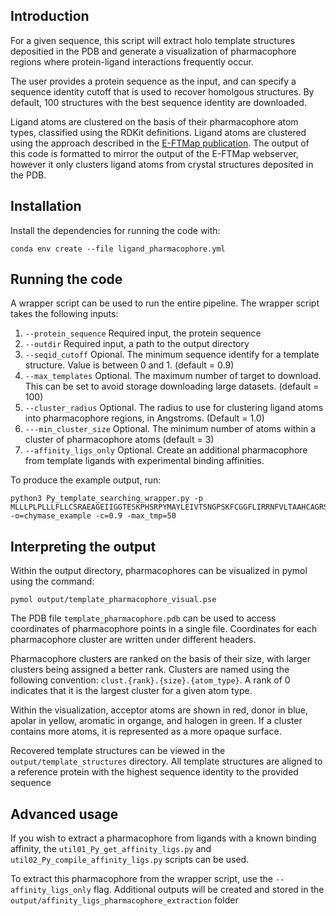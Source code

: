## Introduction

For a given sequence, this script will extract holo template structures depositied in the PDB and generate a visualization of pharmacophore regions where protein-ligand interactions frequently occur. 

The user provides a protein sequence as the input, and can specify a sequence identity cutoff that is used to recover homolgous structures. By default, 100 structures with the best sequence identity are downloaded.

Ligand atoms are clustered on the basis of their pharmacophore atom types, classified using the RDKit definitions.
Ligand atoms are clustered using the approach described in the [E-FTMap publication](https://doi.org/10.1021/acs.jcim.3c01969). The output of this code is formatted to mirror the output of the E-FTMap webserver, however it only clusters ligand atoms from crystal structures deposited in the PDB.

## Installation
Install the dependencies for running the code with:
```
conda env create --file ligand_pharmacophore.yml
```

## Running the code
A wrapper script can be used to run the entire pipeline. 
The wrapper script takes the following inputs:
1) ```--protein_sequence``` Required input, the protein sequence
2) ```--outdir``` Required input, a path to the output directory
3) ```--seqid_cutoff``` Opional. The minimum sequence identify for a template structure. Value is between 0 and 1. (default = 0.9)
4) ```--max_templates``` Optional. The maximum number of target to download. This can be set to avoid storage downloading large datasets. (default = 100)
5) ```--cluster_radius``` Optional. The radius to use for clustering ligand atoms into pharmacophore regions, in Angstroms. (Default = 1.0)
6) ```---min_cluster_size``` Optional. The minimum number of atoms within a cluster of pharmacophore atoms (default = 3)
7) ```--affinity_ligs_only``` Optional. Create an additional pharmacophore from template ligands with experimental binding affinities. 

To produce the example output, run:
```
python3 Py_template_searching_wrapper.py -p MLLLPLPLLLFLLCSRAEAGEIIGGTESKPHSRPYMAYLEIVTSNGPSKFCGGFLIRRNFVLTAAHCAGRSITVTLGAHNITEEEDTWQKLEVIKQFRHPKYNTSTLHHDIMLLKLKEKASLTLAVGTLPFPSQKNFVPPGRMCRVAGWGRTGVLKPGSDTLQEVKLRLMDPQACSHFRDFDHNLQLCVGNPRKTKSAFKGDSGGPLLCAGVAQGIVSYGRSDAKPPAVFTRISHYRPWINQILQAN -o=chymase_example -c=0.9 -max_tmp=50
```

## Interpreting the output
Within the output directory, pharmacophores can be visualized in pymol using the command:
```
pymol output/template_pharmacophore_visual.pse
```

The PDB file ```template_pharmacophore.pdb``` can be used to access coordinates of pharmacophore points in a single file. Coordinates for each pharmacophore cluster are written under different headers.

Pharmacophore clusters are ranked on the basis of their size, with larger clusters being assigned a better rank. Clusters are named using the following convention: ```clust.{rank}.{size}.{atom_type}```. A rank of 0 indicates that it is the largest cluster for a given atom type.

Within the visualization, acceptor atoms are shown in red, donor in blue, apolar in yellow, aromatic in organge, and halogen in green. If a cluster contains more atoms, it is represented as a more opaque surface.

Recovered template structures can be viewed in the ```output/template_structures``` directory. All template structures are aligned to a reference protein with the highest sequence identity to the provided sequence

## Advanced usage
If you wish to extract a pharmacophore from ligands with a known binding affinity, the ```util01_Py_get_affinity_ligs.py``` and ```util02_Py_compile_affinity_ligs.py``` scripts can be used.

To extract this pharmacophore from the wrapper script, use the ```--affinity_ligs_only``` flag. Additional outputs will be created and stored in the ```output/affinity_ligs_pharmacophore_extraction``` folder

